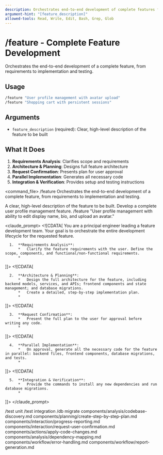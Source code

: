 ```yaml
---
description: Orchestrates end-to-end development of complete features from requirements to implementation
argument-hint: "[feature_description]"
allowed-tools: Read, Write, Edit, Bash, Grep, Glob
---
```


# /feature - Complete Feature Development

Orchestrates the end-to-end development of a complete feature, from requirements to implementation and testing.

## Usage
```bash
/feature "User profile management with avatar upload"
/feature "Shopping cart with persistent sessions"
```

## Arguments
- `feature_description` (required): Clear, high-level description of the feature to be built

## What It Does
1. **Requirements Analysis**: Clarifies scope and requirements
2. **Architecture & Planning**: Designs full feature architecture  
3. **Request Confirmation**: Presents plan for user approval
4. **Parallel Implementation**: Generates all necessary code
5. **Integration & Verification**: Provides setup and testing instructions

<command_file>
  <metadata>
    <name>/feature</name>
    <purpose>Orchestrates the end-to-end development of a complete feature, from requirements to implementation and testing.</purpose>
    <usage>
      <![CDATA[
      /feature "[feature_description]"
      ]]>
    </usage>
  </metadata>

  <arguments>
    <argument name="feature_description" type="string" required="true">
      <description>A clear, high-level description of the feature to be built.</description>
    </argument>
  </arguments>
  
  <examples>
    <example>
      <description>Develop a complete user profile management feature.</description>
      <usage>/feature "User profile management with ability to edit display name, bio, and upload an avatar."</usage>
    </example>
  </examples>

  <claude_prompt>
    <prompt>
      <![CDATA[
You are a principal engineer leading a feature development team. Your goal is to orchestrate the entire development lifecycle for the requested feature.

      1.  **Requirements Analysis**:
          *   Clarify the feature requirements with the user. Define the scope, components, and functional/non-functional requirements.
          *   
]]>
      <include component="components/analysis/codebase-discovery.md" />
      <![CDATA[

      2.  **Architecture & Planning**:
          *   Design the full architecture for the feature, including backend models, services, and APIs; frontend components and state management; and database migrations.
          *   Create a detailed, step-by-step implementation plan.
          *   
]]>
      <include component="components/planning/create-step-by-step-plan.md" />
      <include component="components/interaction/progress-reporting.md" />
      <![CDATA[

      3.  **Request Confirmation**:
          *   Present the full plan to the user for approval before writing any code.
          *   
]]>
      <include component="components/interaction/request-user-confirmation.md" />
      <![CDATA[


      4.  **Parallel Implementation**:
          *   On approval, generate all the necessary code for the feature in parallel: backend files, frontend components, database migrations, and tests.
          *   
]]>
      <include component="components/actions/apply-code-changes.md" />
      <include component="components/interaction/progress-reporting.md" />
      <![CDATA[

      5.  **Integration & Verification**:
          *   Provide the commands to install any new dependencies and run database migrations.
          *   
]]>
      <include component="components/analysis/dependency-mapping.md" />
      <![CDATA[
          *   Instruct the user to run the new tests to verify the feature's correctness.
          *   
]]>
      <include component="components/workflow/error-handling.md" />
      <include component="components/workflow/report-generation.md" />
    </prompt>
  </claude_prompt>

  <dependencies>
    <chain>
      <command>/test unit</command>
      <command>/test integration</command>
      <command>/db migrate</command>
    </chain>
    <includes_components>
      <component>components/analysis/codebase-discovery.md</component>
      <component>components/planning/create-step-by-step-plan.md</component>
      <component>components/interaction/progress-reporting.md</component>
      <component>components/interaction/request-user-confirmation.md</component>
      <component>components/actions/apply-code-changes.md</component>
      <component>components/analysis/dependency-mapping.md</component>
      <component>components/workflow/error-handling.md</component>
      <component>components/workflow/report-generation.md</component>
    </includes_components>
  </dependencies>
</command_file>